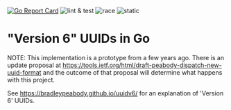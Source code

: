 [![Go Report Card](https://goreportcard.com/badge/github.com/kai5263499/gouuidv6)](https://goreportcard.com/report/github.com/kai5263499/gouuidv6)
![lint & test](https://github.com/kai5263499/gouuidv6/actions/workflows/lint_test_semver.yml/badge.svg)
![race](https://github.com/kai5263499/gouuidv6/actions/workflows/race.yml/badge.svg)
![static](https://github.com/kai5263499/gouuidv6/actions/workflows/static.yml/badge.svg)

"Version 6" UUIDs in Go
=======================

NOTE: This implementation is a prototype from a few years ago.  There is an update proposal at https://tools.ietf.org/html/draft-peabody-dispatch-new-uuid-format and the outcome of that proposal will determine what happens with this project.

See https://bradleypeabody.github.io/uuidv6/ for an explanation of 
'Version 6' UUIDs.
